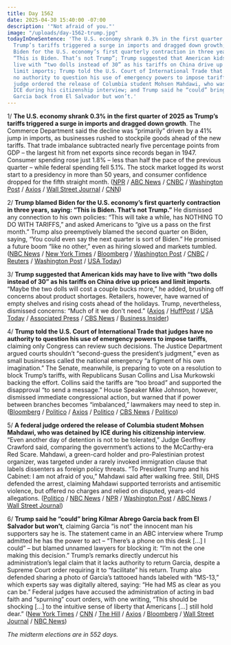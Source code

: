```yaml
---
title: Day 1562
date: 2025-04-30 15:40:00 -07:00
description: '"Not afraid of you."'
image: "/uploads/day-1562-trump.jpg"
todayInOneSentence: 'The U.S. economy shrank 0.3% in the first quarter of 2025 as
  Trump’s tariffs triggered a surge in imports and dragged down growth; Trump blamed
  Biden for the U.S. economy’s first quarterly contraction in three years, saying:
  “This is Biden. That’s not Trump”; Trump suggested that American kids may have to
  live with “two dolls instead of 30” as his tariffs on China drive up prices and
  limit imports; Trump told the U.S. Court of International Trade that judges have
  no authority to question his use of emergency powers to impose tariffs; a federal
  judge ordered the release of Columbia student Mohsen Mahdawi, who was detained by
  ICE during his citizenship interview; and Trump said he “could” bring Kilmar Abrego
  Garcia back from El Salvador but won’t.'
---
```


1/ **The U.S. economy shrank 0.3% in the first quarter of 2025 as Trump’s tariffs triggered a surge in imports and dragged down growth**. The Commerce Department said the decline was “primarily” driven by a 41% jump in imports, as businesses rushed to stockpile goods ahead of the new tariffs. That trade imbalance subtracted nearly five percentage points from GDP – the largest hit from net exports since records began in 1947. Consumer spending rose just 1.8% – less than half the pace of the previous quarter – while federal spending fell 5.1%. The stock market logged its worst start to a presidency in more than 50 years, and consumer confidence dropped for the fifth straight month. ([NPR](https://www.npr.org/2025/04/30/nx-s1-5380204/trump-economy-gdp-tariffs-recession-consumers) / [ABC News](https://abcnews.go.com/Business/us-economy-expected-slowed-sharply-start-trumps-2nd/story?id=121271040) / [CNBC](https://www.cnbc.com/2025/04/30/gdp-q1-2025-.html) / [Washington Post](https://www.washingtonpost.com/business/2025/04/30/gdp-q1-economy-tariffs/) / [Axios](https://www.axios.com/2025/04/30/gdp-trump-tariffs-economy) / [Wall Street Journal](https://www.wsj.com/economy/us-gdp-q1-2025-1f82f689) / [CNN](https://www.cnn.com/2025/04/30/economy/us-gdp-q1))

2/ **Trump blamed Biden for the U.S. economy’s first quarterly contraction in three years, saying: “This is Biden. That’s not Trump.”** He dismissed any connection to his own policies: “This will take a while, has NOTHING TO DO WITH TARIFFS,” and asked Americans to “give us a pass on the first month.” Trump also preemptively blamed the second quarter on Biden, saying, “You could even say the next quarter is sort of Biden.” He promised a future boom “like no other,” even as hiring slowed and markets tumbled. ([NBC News](https://www.nbcnews.com/politics/donald-trump/trump-pins-stock-market-struggles-biden-weeks-taking-credit-rcna203702) / [New York Times](https://www.nytimes.com/2025/04/30/business/us-economy-gdp-tariffs.html) / [Bloomberg](https://www.bloomberg.com/news/articles/2025-04-30/trump-says-he-deserves-a-pass-on-data-showing-gdp-contraction) / [Washington Post](https://www.washingtonpost.com/politics/2025/04/30/trump-economic-policies-criticized/) / [CNBC](https://www.cnbc.com/2025/04/30/trump-gdp-tariffs-biden-overhang.html) / [Reuters](https://www.reuters.com/world/us/trump-deflects-blame-economy-contraction-says-be-patient-2025-04-30/) / [Washington Post](https://www.washingtonpost.com/business/2025/04/30/trump-fed-powell-interest-rates/) / [USA Today](https://www.usatoday.com/story/news/politics/2025/04/30/trump-economy-gdp-tariffs-trade-stocks/83363745007/))

3/ **Trump suggested that American kids may have to live with “two dolls instead of 30” as his tariffs on China drive up prices and limit imports**. “Maybe the two dolls will cost a couple bucks more,” he added, brushing off concerns about product shortages. Retailers, however, have warned of empty shelves and rising costs ahead of the holidays. Trump, nevertheless, dismissed concerns: “Much of it we don't need.” ([Axios](https://www.axios.com/2025/04/30/trump-china-tariffs-toy-shortage-christmas-2025) / [HuffPost](https://www.huffpost.com/entry/trump-trade-war-empty-store-shelves_n_68126402e4b0232e1516fde3) / [USA Today](https://www.usatoday.com/story/news/politics/2025/04/30/trump-china-tariffs-toys/83372961007/) / [Associated Press](https://apnews.com/article/trump-economy-tariffs-gdp-7494825851dcef94ec81475124f9326f) / [CBS News](https://www.cbsnews.com/news/trump-says-kids-may-have-fewer-dolls-higher-prices-trade-policies/) / [Business Insider](https://www.businessinsider.com/trump-china-tariffs-fewer-dolls-us-children-2025-4))

4/ **Trump told the U.S. Court of International Trade that judges have no authority to question his use of emergency powers to impose tariffs**, claiming only Congress can review such decisions. The Justice Department argued courts shouldn’t “second-guess the president’s judgment,” even as small businesses called the national emergency “a figment of his own imagination.” The Senate, meanwhile, is preparing to vote on a resolution to block Trump’s tariffs, with Republicans Susan Collins and Lisa Murkowski backing the effort. Collins said the tariffs are “too broad” and supported the disapproval “to send a message.” House Speaker Mike Johnson, however, dismissed immediate congressional action, but warned that if power between branches becomes “imbalanced,” lawmakers may need to step in. ([Bloomberg](https://www.bloomberg.com/news/articles/2025-04-30/trump-tells-court-his-tariff-powers-can-t-be-reviewed-by-judges) / [Politico](https://www.politico.com/live-updates/2025/04/30/congress/senate-tariffs-vote-liberation-day-00318088) / [Axios](https://www.axios.com/2025/04/30/speaker-mike-johnson-house-republicans-axios-event) / [Politico](https://www.politico.com/live-updates/2025/04/30/congress/mike-johnson-tariffs-congress-00317899) / [CBS News](https://www.cbsnews.com/news/senate-vote-on-trump-liberation-day-tariffs/) / [Politico](https://www.politico.com/live-updates/2025/04/30/congress/collins-says-trumps-research-cuts-must-be-reversed-00318301))

5/ **A federal judge ordered the release of Columbia student Mohsen Mahdawi, who was detained by ICE during his citizenship interview**. “Even another day of detention is not to be tolerated,” Judge Geoffrey Crawford said, comparing the government’s actions to the McCarthy-era Red Scare. Mahdawi, a green-card holder and pro-Palestinian protest organizer, was targeted under a rarely invoked immigration clause that labels dissenters as foreign policy threats. “To President Trump and his Cabinet: I am not afraid of you,” Mahdawi said after walking free. Still, DHS defended the arrest, claiming Mahdawi supported terrorists and antisemitic violence, but offered no charges and relied on disputed, years-old allegations. ([Politico](https://www.politico.com/news/2025/04/30/judge-frees-columbia-student-activist-whom-trump-administration-wants-to-deport-00317981) / [NBC News](https://www.nbcnews.com/news/us-news/judge-orders-columbia-student-mohsen-mahdawi-released-rcna203675) / [NPR](https://www.npr.org/2025/04/30/nx-s1-5382306/mohsen-madawi-released-ice-columbia-university-activist-judge) / [Washington Post](https://www.washingtonpost.com/nation/2025/04/30/columbia-student-ice-mohsen-mahdawi-released/) / [ABC News](https://abcnews.go.com/US/lawyers-columbia-student-detained-ice-seek-release-case/story?id=121317902) / [Wall Street Journal](https://www.wsj.com/us-news/law/judge-release-mohsen-mahdawi-columbia-student-e5401f2a))

6/ **Trump said he “could” bring Kilmar Abrego Garcia back from El Salvador but won’t**, claiming Garcia “is not” the innocent man his supporters say he is. The statement came in an ABC interview where Trump admitted he has the power to act – “There’s a phone on this desk \[...\] I could” – but blamed unnamed lawyers for blocking it: “I’m not the one making this decision.” Trump’s remarks directly undercut his administration’s legal claim that it lacks authority to return Garcia, despite a Supreme Court order requiring it to “facilitate” his return. Trump also defended sharing a photo of Garcia’s tattooed hands labeled with “MS-13,” which experts say was digitally altered, saying: “He had MS as clear as you can be.” Federal judges have accused the administration of acting in bad faith and “spurning” court orders, with one writing, “This should be shocking \[...\] to the intuitive sense of liberty that Americans \[...\] still hold dear.” ([New York Times](https://www.nytimes.com/2025/04/29/us/politics/trump-abrego-garcia-deported.html) / [CNN](https://www.cnn.com/2025/04/30/us/trump-could-bring-abrego-garcia-back-us-hnk/) / [The Hill](https://thehill.com/homenews/administration/5274438-donald-trump-abc-news-interview-kilmar-abrego-garcia/) / [Axios](https://www.axios.com/2025/04/30/trump-abc-interview-abrego-garca-detained-el-salvador) / [Bloomberg](https://www.bloomberg.com/news/articles/2025-04-30/abrego-garcia-judge-says-us-must-answer-questions-on-his-return) / [Wall Street Journal](https://www.wsj.com/us-news/trump-interview-ms-13-tattoo-kilmar-abrego-garcia-39b994fa) / [NBC News](https://www.nbcnews.com/politics/justice-department/trump-claims-kilmar-abrego-garcia-returned-us-administration-said-othe-rcna203734))

*The midterm elections are in 552 days.*